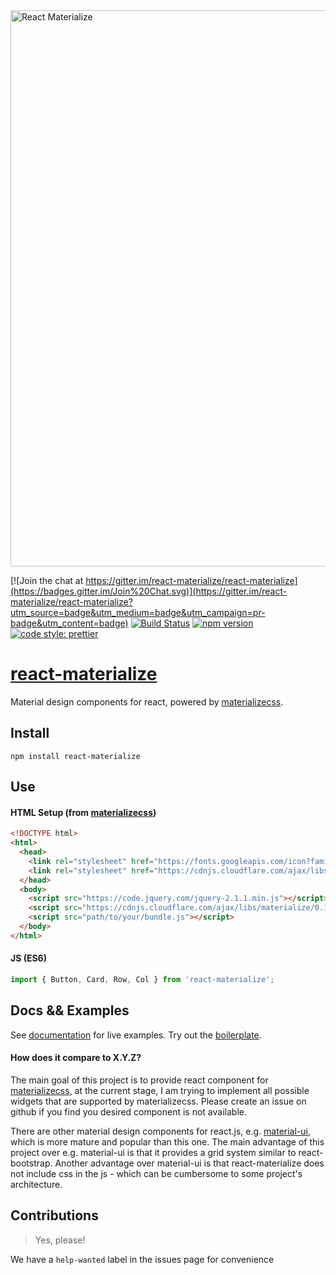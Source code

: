 <img alt='React Materialize' src="https://cloud.githubusercontent.com/assets/4152819/12703340/23b90e56-c841-11e5-933a-99bfa107db07.jpg" width="890">

[![Join the chat at https://gitter.im/react-materialize/react-materialize](https://badges.gitter.im/Join%20Chat.svg)](https://gitter.im/react-materialize/react-materialize?utm_source=badge&utm_medium=badge&utm_campaign=pr-badge&utm_content=badge)
[![Build
Status](https://travis-ci.org/react-materialize/react-materialize.svg?branch=master)](https://travis-ci.org/react-materialize/react-materialize)
[![npm version](http://img.shields.io/npm/v/react-materialize.svg?style=flat)](https://npmjs.org/package/react-materialize "View this project on npm")
[![code style: prettier](https://img.shields.io/badge/code_style-prettier-ff69b4.svg?style=flat)](https://github.com/prettier/prettier)


# [react-materialize](https://react-materialize.github.io/)

Material design components for react, powered by [materializecss](http://materializecss.com/).

## Install
```
npm install react-materialize
```
## Use
#### HTML Setup (from [materializecss](http://materializecss.com/))
```html
<!DOCTYPE html>
<html>
  <head>
    <link rel="stylesheet" href="https://fonts.googleapis.com/icon?family=Material+Icons">
    <link rel="stylesheet" href="https://cdnjs.cloudflare.com/ajax/libs/materialize/0.100.2/css/materialize.min.css">
  </head>
  <body>
    <script src="https://code.jquery.com/jquery-2.1.1.min.js"></script>
    <script src="https://cdnjs.cloudflare.com/ajax/libs/materialize/0.100.2/js/materialize.min.js"></script>
    <script src="path/to/your/bundle.js"></script>
  </body>
</html>
```

#### JS (ES6)
``` javascript
import { Button, Card, Row, Col } from 'react-materialize';
```

## Docs && Examples

See [documentation](https://react-materialize.github.io) for live examples. Try out the [boilerplate](https://github.com/react-materialize/webpack-boilplate).

#### How does it compare to X.Y.Z?

The main goal of this project is to provide react component for
[materializecss](http://materializecss.com), at the current stage, I am
trying to implement all possible widgets that are supported by materializecss.
Please create an issue on github if you find you desired component is not
available.

There are other material design components for react.js, e.g. [material-ui](http://material-ui.com/),
which is more mature and popular than this one.
The main advantage of this project over e.g. material-ui is that it provides a
grid system similar to react-bootstrap. Another advantage over material-ui is that react-materialize does not 
include css in the js - which can be cumbersome to some project's architecture.

## Contributions

> Yes, please!

We have a `help-wanted` label in the issues page for convenience
